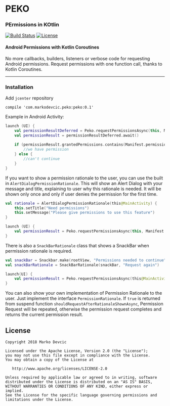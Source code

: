 # PEKO
### PErmissions in KOtlin

[![Build Status](https://travis-ci.org/deva666/Peko.svg?branch=master)](https://travis-ci.org/deva666/Peko) [![License](https://img.shields.io/badge/License-Apache%202.0-blue.svg)](https://opensource.org/licenses/Apache-2.0)

#### Android Permissions with Kotlin Coroutines
No more callbacks, builders, listeners or verbose code for requesting Android permissions.
Request permissions with one function call, thanks to Kotlin Coroutines.

***

### Installation

Add `jcenter` repository

```
compile 'com.markodevcic.peko:peko:0.1'
```

Example in Android Activity:
```kotlin
launch (UI) {
    val permissionResultDeferred = Peko.requestPermissionsAsync(this, Manifest.permission.BLUETOOTH)
    val permissionResult = permissionResultDeferred.await()
    
    if (permissionResult.grantedPermissions.contains(Manifest.permission.BLUETOOTH)) {
        //we have permission
    } else {
        //can't continue
    }
}
```

If you want to show a permission rationale to the user, you can use the built in `AlertDialogPermissionRationale`. This will show an Alert Dialog with your message and title, explaining to user why this rationale is needed. It will be shown only once and only if user denies the permission for the first time.

```kotlin
val rationale = AlertDialogPermissionRationale(this@MainActivity) {
    this.setTitle("Need permissions")
    this.setMessage("Please give permissions to use this feature")	
}

launch (UI) {
    val permissionResult = Peko.requestPermissionsAsync(this, Manifest.permission.BLUETOOTH, rationale = rationale).await()
}
```

There is also a `SnackBarRationale` class that shows a SnackBar when permission rationale is required.

```kotlin
val snackBar = Snackbar.make(rootView, "Permissions needed to continue", Snackbar.LENGTH_LONG)
val snackBarRationale = SnackBarRationale(snackBar, "Request again")

launch(UI) {
    val permissionResult = Peko.requestPermissionsAsync(this@MainActivity, *permissions, rationale = snackBarRationale).await()
}
```

You can also show your own implementation of Permission Rationale to the user. Just implement the interface `PermissionRationale`. If `true` is returned from suspend function `shouldRequestAfterRationaleShownAsync`, Permission Request will be repeated, otherwise the permission request completes and returns the current permission result.


## License
```text
Copyright 2018 Marko Devcic

Licensed under the Apache License, Version 2.0 (the "License");
you may not use this file except in compliance with the License.
You may obtain a copy of the License at

   http://www.apache.org/licenses/LICENSE-2.0

Unless required by applicable law or agreed to in writing, software
distributed under the License is distributed on an "AS IS" BASIS,
WITHOUT WARRANTIES OR CONDITIONS OF ANY KIND, either express or implied.
See the License for the specific language governing permissions and
limitations under the License.
```